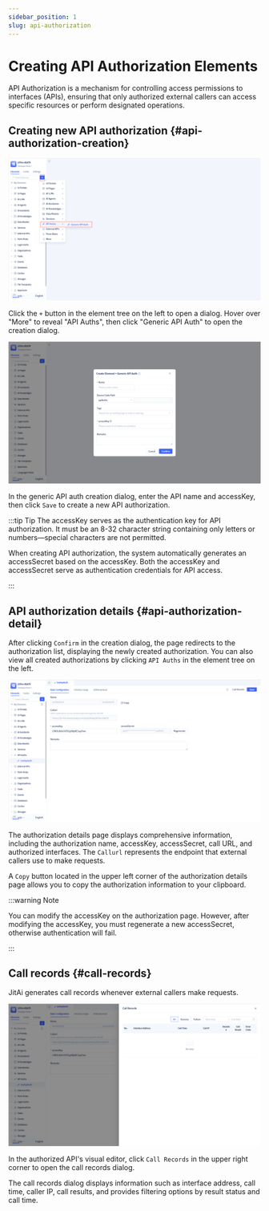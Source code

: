 ```yaml
---
sidebar_position: 1
slug: api-authorization
---
```


# Creating API Authorization Elements

API Authorization is a mechanism for controlling access permissions to interfaces (APIs), ensuring that only authorized external callers can access specific resources or perform designated operations.

## Creating new API authorization {#api-authorization-creation}

![Creating API Authorization](./img/api_2025-08-26_15-21-40.png)

Click the `+` button in the element tree on the left to open a dialog. Hover over "More" to reveal "API Auths", then click "Generic API Auth" to open the creation dialog.

![API Creation Dialog](./img/api_2025-08-26_15-26-59.png)

In the generic API auth creation dialog, enter the API name and accessKey, then click `Save` to create a new API authorization.

:::tip Tip
The accessKey serves as the authentication key for API authorization. It must be an 8-32 character string containing only letters or numbers—special characters are not permitted.

When creating API authorization, the system automatically generates an accessSecret based on the accessKey. Both the accessKey and accessSecret serve as authentication credentials for API access.

:::

## API authorization details {#api-authorization-detail}

After clicking `Confirm` in the creation dialog, the page redirects to the authorization list, displaying the newly created authorization. You can also view all created authorizations by clicking `API Auths` in the element tree on the left.

![API Authorization Details](./img/api_2025-09-16_11-59-38.png)

The authorization details page displays comprehensive information, including the authorization name, accessKey, accessSecret, call URL, and authorized interfaces. The `Callurl` represents the endpoint that external callers use to make requests.

A `Copy` button located in the upper left corner of the authorization details page allows you to copy the authorization information to your clipboard.

:::warning Note

You can modify the accessKey on the authorization page. However, after modifying the accessKey, you must regenerate a new accessSecret, otherwise authentication will fail.

:::

## Call records {#call-records}

JitAi generates call records whenever external callers make requests.

![Call Records](./img/api_2025-10-16_17-41-02.png)

In the authorized API's visual editor, click `Call Records` in the upper right corner to open the call records dialog.

The call records dialog displays information such as interface address, call time, caller IP, call results, and provides filtering options by result status and call time.